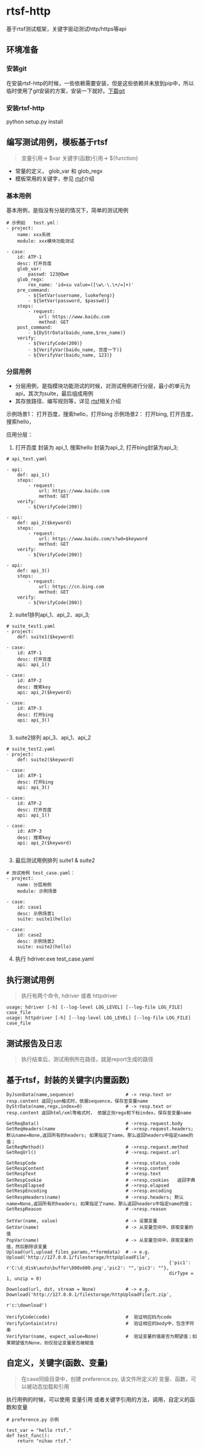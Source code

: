 # rtsf-http
基于rtsf测试框架，关键字驱动测试http/https等api


## 环境准备
### 安装git 
在安装rtsf-http的时候，一些依赖需要安装，但是这些依赖并未放到pip中，所以临时使用了git安装的方案，安装一下就好。[下载git](https://git-scm.com/downloads/)

### 安装rtsf-http
python setup.py install
 

## 编写测试用例，模板基于rtsf

> 变量引用-> $var    关键字(函数)引用-> ${function}

- 常量的定义， glob_var 和  glob_regx
- 模板常用的关键字，参见 [rtsf](https://github.com/RockFeng0/rtsf)介绍

### 基本用例

基本用例，是指没有分层的情况下，简单的测试用例

```
# 示例如   test.yml：
- project:
    name: xxx系统
    module: xxx模块功能测试
    
- case:
    id: ATP-1
    desc: 打开百度
    glob_var:
        passwd: 123@Qwe
    glob_regx:
        rex_name: 'id=su value=([\w\-\.\+/=]+)'
    pre_command: 
        - ${SetVar(username, luokefeng)}
        - ${SetVar(password, $passwd)}
    steps:
        - request:
            url: https://www.baidu.com          
            method: GET
    post_command:
        - ${DyStrData(baidu_name,$rex_name)}
    verify:
        - ${VerifyCode(200)}
        - ${VerifyVar(baidu_name, 百度一下)}
        - ${VerifyVar(baidu_name, 123)}

```

### 分层用例

- 分层用例，是指模块功能测试的时候，对测试用例进行分层，最小的单元为api，其次为suite，最后组成用例
- 其存放路径、编写规则等，详见 [rtsf](https://github.com/RockFeng0/rtsf)相关介绍

示例场景1： 
     打开百度，搜索hello，打开bing
示例场景2： 
     打开bing, 打开百度，搜索hello，

应用分层： 
1. 打开百度 封装为 api_1, 搜索hello 封装为api_2, 打开bing封装为api_3;   

```
# api_test.yaml

- api:
    def: api_1()
    steps:
        - request:
            url: https://www.baidu.com          
            method: GET    
    verify:
        - ${VerifyCode(200)}

- api:
    def: api_2($keyword)
    steps:
        - request:
            url: https://www.baidu.com/s?wd=$keyword    
            method: GET    
    verify:
        - ${VerifyCode(200)}
        
- api:
    def: api_3()
    steps:
        - request:
            url: https://cn.bing.com   
            method: GET    
    verify:
        - ${VerifyCode(200)}
```

2. suite1排列api_1、api_2、api_3;  

```
# suite_test1.yaml
- project:
    def: suite1($keyword)
    
- case:
    id: ATP-1
    desc: 打开百度
    api: api_1()

- case:
    id: ATP-2
    desc: 搜索key
    api: api_2($keyword)

- case:
    id: ATP-3
    desc: 打开bing
    api: api_3()
       
```

3. suite2排列 api_3、api_1、api_2

```
# suite_test2.yaml
- project:
    def: suite2($keyword)

- case:
    id: ATP-1
    desc: 打开bing
    api: api_3()
    
- case:
    id: ATP-2
    desc: 打开百度
    api: api_1()

- case:
    id: ATP-3
    desc: 搜索key
    api: api_2($keyword)
       
```


3. 最后测试用例排列 suite1 & suite2  

```
# 测试用例 test_case.yaml：
- project:
    name: 分层用例
    module: 示例场景
    
- case:
    id: case1
    desc: 示例场景1
    suite: suite1(hello)
        
- case:
    id: case2
    desc: 示例场景2
    suite: suite2(hello)

```

4. 执行
    hdriver.exe test_case.yaml

## 执行测试用例

> 执行有两个命令,  hdriver 或者   httpdriver

```
usage: hdriver [-h] [--log-level LOG_LEVEL] [--log-file LOG_FILE] case_file
usage: httpdriver [-h] [--log-level LOG_LEVEL] [--log-file LOG_FILE] case_file
```


## 测试报告及日志

> 执行结束后，测试用例所在路径，就是report生成的路径


## 基于rtsf，封装的关键字(内置函数)

```
DyJsonData(name,sequence)                   # -> resp.text or resp.content 返回json格式时，依据sequence，保存至变量name
DyStrData(name,regx,index=0)                # -> resp.text or resp.content 返回html/xml等格式时， 依据正则regx和下标index，保存至变量name                                           

GetReqData()                                # ->resp.request.body
GetReqHeaders(name                          # ->resp.request.headers;默认name=None,返回所有的headers; 如果指定了name，那么返回headers中指定name的值；
GetReqMethod()                              # ->resp.request.method
GetReqUrl()                                 # ->resp.request.url

GetRespCode                                 # ->resp.status_code
GetRespContent                              # ->resp.content
GetRespText                                 # ->resp.text 
GetRespCookie                               # ->resp.cookies   返回字典
GetRespElapsed                              # ->resp.elapsed
GetRespEncoding                             # ->resp.encoding
GetRespHeaders(name)                        # ->resp.headers; 默认name=None,返回所有的headers; 如果指定了name，那么返回headers中指定name的值；
GetRespReason                               # ->resp.reason

SetVar(name, value)                         # -> 设置变量
GetVar(name)                                # -> 从变量空间中，获取变量的值
PopVar(name)                                # -> 从变量空间中，获取变量的值，然后删除该变量
Upload(url,upload_files_params,**formdata)  # -> e.g.  Upload('http://127.0.0.1/filestorage/httpUploadFile',
                                                            {'pic1': r'C:\d_disk\auto\buffer\800x600.png','pic2': "",'pic3': ""},
                                                            dirType = 1, unzip = 0) 
            
Download(url, dst, stream = None)           # -> e.g.  Download('http://127.0.0.1/filestorage/httpUploadFile/t.zip',
                                                            r'c:\download') 

VerifyCode(code)                            #  验证响应码为code
VerifyContain(strs)                         #  验证相应的body中，包含字符串
VerifyVar(name, expect_value=None)          #  验证变量的值是否为期望值；如果期望值为None，则仅验证变量是否被赋值
```

## 自定义，关键字(函数、变量)
> 在case同级目录中，创建  preference.py, 该文件所定义的 变量、函数，可以被动态加载和引用

执行用例的时候，可以使用 变量引用 或者关键字引用的方法，调用，自定义的函数和变量

```
# preference.py 示例

test_var = "hello rtsf."
def test_func():
    return "nihao rtsf."
 
```








